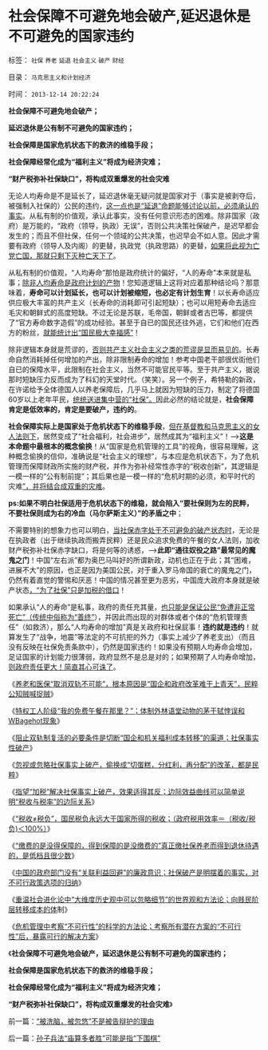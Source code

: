 # 社会保障不可避免地会破产,延迟退休是不可避免的国家违约

标签： `社保` `养老` `延退` `社会主义` `破产` `财经` 

目录： `马克思主义和计划经济`

时间： `2013-12-14 20:22:24`

**社会保障不可避免地会破产；**

**延迟退休是公有制不可避免的国家违约；**

**社会保障是国家危机状态下的救济的维稳手段；**

**社会保障经常化成为“福利主义”将成为经济灾难；**

**“财产税弥补社保缺口”，将构成双重爆发的社会灾难**

无论人均寿命是不是延长了，延迟退休毫无疑问就是国家对于（事实是被剥夺后，被强制入社保的）公民的违约，[这一点也是“延退”命题能够讨论以前，必须承认的事实](../../../2012/6/20/不但需要延迟退休，还需要大幅削减退休养老金.md)。从私有制的价值观，承认此事实，没有任何意识形态的困难。除非国家（政府）是万能的，“政府（领导，执政）无误”，否则公共决策社保破产，是迟早都会发生的；而且不但社保，任何一个领域的公共决策，也迟早会不如人意。因此才需要有政府（领导人及内阁）的更替，执政党（执政思路）的更替，[如果将此视为亡党亡国，那就只剩下灭种亡天下了](../../../2012/12/27/亡党亡国的危机等级和管理，英美民主最关键的亡党亡国历史事件.md)。

从私有制的价值观，“人均寿命”那怕是政府统计的偏好，“人的寿命”本来就是私事；[除非人均寿命是政府计划的产物](../../../2009/6/16/三脚猫真理观支持着计划苍生的优越信念.md)！您知道逻辑上这将对应着那种结论吗？那意味着，**寿命可以计划延长，也可以计划被缩短，也必定有计划生育**！以长寿命适应供应极大丰富的共产主义（长寿命的消耗即可引起短缺）；也可以用短寿命去适应毛灾和朝鲜式的高度短缺。不过无论是苏联，毛帝国，朝鲜或者古巴等，都提供了“官方寿命数字造假”的成功经验。甚至于自已的国民还往外逃，它们和他们在西方的粉丝，[就能统计出“国民极大幸福感”](../../../2012/6/12/朝鲜民主集中制中的统治阶级和剥削阶级.md)！

除非逻辑本身就是荒谬的，[否则共产主义社会主义之类的荒谬是显而易见的](../../../2010/2/7/共产主义公有制集权的适用环境.md)。长寿命自然消耗掉任何增加的产出，除非限制寿命的增加！参考中国老干部很优街他们自已的保障水平，此限制在社会主义，当然不可能官民平等。至于共产主义，据说那时短缺压力反而成为了科幻的天堂时代。（笑笑）。另一个例子，希特勒的新政，在许诺给予全体德国人以养老保障后，几乎马上就因为短缺的压力，制定了将德国60岁以上老年平民，[统统送进集中营的“社保”。](../../../2011/9/4/纳粹集中营制度，是工业化的奴隶制.md)因此必然的结论就是，**社会保障肯定是低效率的，肯定是要破产，违约的**。

**社会保障实际上是国家处于危机状态下的维稳手段**，[但在基督教和马克思主义的女人法则下](../../../2013/12/3/民主社会，专门就是为了镇压（女人法则＋暴力＝血酬法则＝革命）.md)，居然变成了“社会福利，社会进步”，居然成其为“福利主义”！——>**这是本命题中最根本的概念偷换**！从“国家是危机管理的工具”的视角，很容易理解，这种概念偷换的信仰，准确说是“社会主义的理想”，与本应是危机状态下，为了危机管理而保障财政所实施的财产税，并作为弥补经常性赤字的“税收创新”，其逻辑是一模一样的“公有制前提”；其后果也是一模一样的“危机时期的必须，和平时代的灾难[”，并将结合成双重的灾难](../../../2013/2/11/明朝（极高税负×极低税效＝政府破产≠≠低税收）；.md)。

**ps:如果不明白社保适用于危机状态下的维稳，就会陷入“要社保则为左的民粹，不要社保则成为右的冷血（马尔萨斯主义）”的矛盾之中**；

不需要特别的想象力也可以明白，[当社保赤字处于不可避免的破产状态时](../../../2013/12/4/中国的政府部门没有“关联利益回避”的廉政意识.md)，无论是在执政者（出于继续执政而搬弄民粹）还是民众追求免费的午餐的女人法则，加收财产税弥补社保赤字缺口，将是何等的诱惑，——>**此即“通往奴役之路”最常见的魔鬼之门**！中国“左右派”都为奥巴马叫好的所谓新政，动机也正在于此；其“困难，进展不大”的原因，也正是因为美国公民，对于重入罗马帝国的衰亡的魔鬼之门，仍然有着直觉的警惕和厌恶！中国的情况甚至更为恶劣，中国庞大政府本身就是破产状态[，“为了社保”只是加税的借口](../../../2013/11/24/指望“加税”解决社保破产，效果适得其反.md)！

如果承认“人的寿命”是私事，政府的责任充其量，[也只能是保证公民“免遭非正常死亡”（传统中俗称为“善终”](../../../2009/2/26/社会保障有三个原则一种义务.md)），并因此而出现的对群体或者个体的“危机管理责任”（如救济），那么“人均寿命的增加”真是关政府和社保屁事！**违约就是违约**！就算发生了“战争，地震”等法定的不可抗拒的外力（事实上减少了养老支出）（而且没有反映在社保免责条款中），仍然是国家违约！如果没有预期人均寿命会增加，足证国家的计划能力很薄弱，政府显然不是总是对的；如果预期了人均寿命增加，[则政府责任更大！简直其心可诛了](../../../2009/9/11/少年中国患了三种西方老人病.md)。

《[养老和医保“取消双轨不可能”，根本原因是“国企和政府改革难于上青天”，民粹公知贼喊捉贼](../../../2013/11/14/改革十年多来寸步难行，因为民粹公知们贼喊捉贼.md)》

《[特权工人阶级“我的免费午餐在那里？”；体制外林语堂动物的茅于轼悖误和WBagehot现象](../../../2013/11/17/社会主义制度中的特权最大化定律,茅于轼悖误和WBagehot现象.md)》

《[阻止双轨制复活的必要条件是切断“国企和机关福利成本转移”的渠道；社保事实性破产](../../../2013/11/20/三中全会“日本模式”的改革意向,双轨制之“永远不死”的充要条件.md)》

《[忽视或忽略社保事实上破产，偷换成“切蛋糕，分红利，再分配”的改革，都是民粹](../../../2013/11/23/社保被改革的唯一原因，只因为破产，及奥巴马的民粹新政.md)》

《[指望“加税”解决社保事实上破产，效果适得其反；边际效益曲线可以简单说明“税收与税率”的边际关系](../../../2013/11/24/指望“加税”解决社保破产，效果适得其反.md)》

《[“税收≠税负”，国民税负永远大于国家所得的税收；（政府税用效率＝（税收/税负)＜100%）](../../../2013/11/29/“什么是税负？”，明朝的隐性税负，明朝的解放军的奖金.md)》

《[“缴费的是没得保障的，得到保障的是没缴费的”真正缴社保养老而得到退休待遇的，是低档且很少数](../../../2013/12/1/人保部澄清“破产谣言”的老实招供.md)》

《[中国的政府部门没有“关联利益回避”的廉政意识；社保破产是明摆着的事实，对不可行政策选项的归纳](../../../2013/12/4/中国的政府部门没有“关联利益回避”的廉政意识.md)》

《[重温社会进化论中“大维度历史观中可以忽略细节”的世界观和方法论；向贱民阶层转移成本的体](../../../2013/12/7/哥德尔定理对“复杂手筋可行性”的客观限定.md)制》

《[危机管理中考察“不可行性”的科学的方法论；考察所有潜在方案的“不可行性”后，暴露可行的解决方案](../../../2013/12/9/危机管理中考察“不可行性”的科学的方法论.md)》

《**社会保障不可避免地会破产，延迟退休是公有制不可避免的国家违约；**

**社会保障是国家危机状态下的救济的维稳手段；**

**社会保障经常化成为“福利主义”将成为经济灾难；**

**“财产税弥补社保缺口”，将构成双重爆发的社会灾难**》



前一篇：[“被洗脑，被忽悠”不是被告辩护的理由](../../../2013/12/14/“被洗脑，被忽悠”不是被告辩护的理由.md)

后一篇：[孙子兵法“庙算多者胜”可能是指“下围棋”](../../../2013/12/14/孙子兵法“庙算多者胜”可能是指“下围棋”.md)
